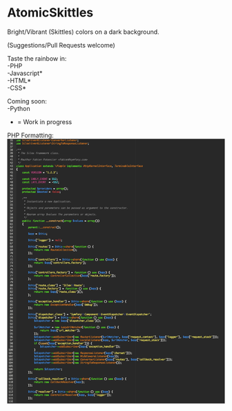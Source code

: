 AtomicSkittles
============

Bright/Vibrant (Skittles) colors on a dark background.

(Suggestions/Pull Requests welcome)

Taste the rainbow in:  
-PHP  
-Javascript*  
-HTML*  
-CSS*

Coming soon:  
-Python

* = Work in progress

PHP Formatting:  
![PHP](https://github.com/STLMikey/atomicskittles/blob/master/phpss.png)
